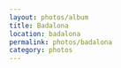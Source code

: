 ```yaml
---
layout: photos/album
title: Badalona
location: badalona
permalink: photos/badalona
category: photos
---
```

